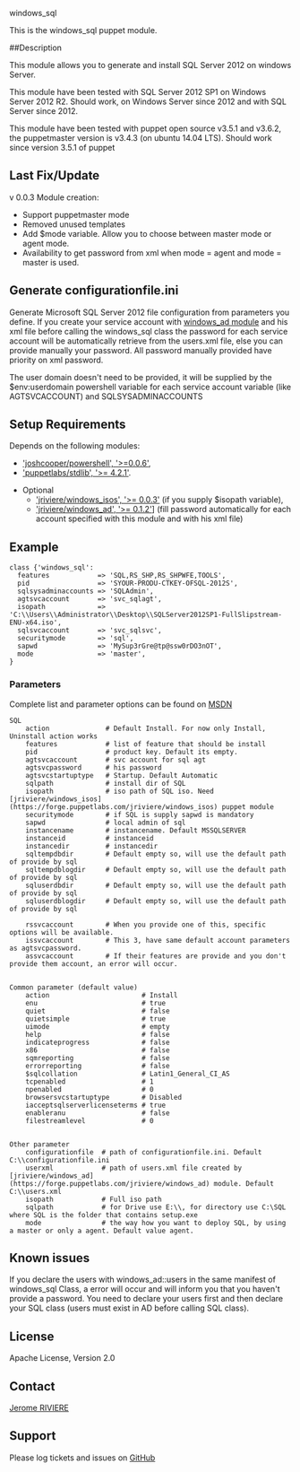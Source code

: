 windows_sql

This is the windows_sql puppet module.


##Description

This module allows you to generate and install SQL Server 2012 on windows Server.

This module have been tested with SQL Server 2012 SP1 on Windows Server 2012 R2.
Should work, on Windows Server since 2012 and with SQL Server since 2012.

This module have been tested with puppet open source v3.5.1 and v3.6.2, the puppetmaster version is v3.4.3 (on ubuntu 14.04 LTS). 
Should work since version 3.5.1 of puppet

## Last Fix/Update
v 0.0.3 Module creation:
 - Support puppetmaster mode
 - Removed unused templates
 - Add $mode variable. Allow you to choose between master mode or agent mode.
 - Availability to get password from xml when mode = agent and mode = master is used.
 
## Generate configurationfile.ini
Generate Microsoft SQL Server 2012 file configuration from parameters you define.
If you create your service account with [windows_ad module](https://forge.puppetlabs.com/jriviere/windows_ad) and his xml file before calling the windows_sql class the password for each service account will be automatically retrieve from the users.xml file, 
else you can provide manually your password.
All password manually provided have priority on xml password.

The user domain doesn't need to be provided, it will be supplied by the $env:userdomain powershell variable for each service account variable (like AGTSVCACCOUNT) and SQLSYSADMINACCOUNTS

## Setup Requirements
Depends on the following modules:
 - ['joshcooper/powershell', '>=0.0.6'](https://forge.puppetlabs.com/joshcooper/powershell),
 - ['puppetlabs/stdlib', '>= 4.2.1'](https://forge.puppetlabs.com/puppetlabs/stdlib).
 + Optional
   - ['jriviere/windows_isos', '>= 0.0.3'](https://forge.puppetlabs.com/jriviere/windows_isos) (if you supply $isopath variable),
   - ['jriviere/windows_ad', '>= 0.1.2'](https://forge.puppetlabs.com/jriviere/windows_ad)] (fill password automatically for each account specified with this module and with his xml file)

## Example
```
class {'windows_sql':
  features            => 'SQL,RS_SHP,RS_SHPWFE,TOOLS',
  pid                 => 'SYOUR-PRODU-CTKEY-OFSQL-2012S',
  sqlsysadminaccounts => 'SQLAdmin',
  agtsvcaccount       => 'svc_sqlagt',
  isopath             => 'C:\\Users\\Administrator\\Desktop\\SQLServer2012SP1-FullSlipstream-ENU-x64.iso',
  sqlsvcaccount       => 'svc_sqlsvc',
  securitymode        => 'sql',
  sapwd               => 'MySup3rGre@tp@ssw0rDO3nOT',
  mode                => 'master',
}
```
### Parameters 

Complete list and parameter options can be found on [MSDN](http://msdn.microsoft.com/en-us/library/ms144259(v=sql.110).aspx)
```
SQL
	action              # Default Install. For now only Install, Uninstall action works
	features            # list of feature that should be install
	pid                 # product key. Default its empty.
	agtsvcaccount       # svc account for sql agt
	agtsvcpassword      # his password
	agtsvcstartuptype   # Startup. Default Automatic
	sqlpath             # install dir of SQL
	isopath             # iso path of SQL iso. Need [jriviere/windows_isos](https://forge.puppetlabs.com/jriviere/windows_isos) puppet module
	securitymode        # if SQL is supply sapwd is mandatory
	sapwd               # local admin of sql
	instancename        # instancename. Default MSSQLSERVER
	instanceid          # instanceid
	instancedir         # instancedir
	sqltempdbdir        # Default empty so, will use the default path of provide by sql
	sqltempdblogdir     # Default empty so, will use the default path of provide by sql
	sqluserdbdir        # Default empty so, will use the default path of provide by sql
	sqluserdblogdir     # Default empty so, will use the default path of provide by sql
	
	rssvcaccount        # When you provide one of this, specific options will be available.
	issvcaccount        # This 3, have same default account parameters as agtsvcpassword.
	assvcaccount        # If their features are provide and you don't provide them account, an error will occur.


Common parameter (default value)
	action                       # Install
	enu                          # true
	quiet                        # false
	quietsimple                  # true
	uimode                       # empty
	help                         # false
	indicateprogress             # false
	x86                          # false
	sqmreporting                 # false
	errorreporting               # false
	$sqlcollation                # Latin1_General_CI_AS
	tcpenabled                   # 1
	npenabled                    # 0
	browsersvcstartuptype        # Disabled
	iacceptsqlserverlicenseterms # true
	enableranu                   # false
	filestreamlevel              # 0
 

Other parameter
	configurationfile  # path of configurationfile.ini. Default C:\\configurationfile.ini
	userxml            # path of users.xml file created by [jriviere/windows_ad](https://forge.puppetlabs.com/jriviere/windows_ad) module. Default C:\\users.xml
	isopath            # Full iso path
	sqlpath            # for Drive use E:\\, for directory use C:\SQL where SQL is the folder that contains setup.exe
	mode               # the way how you want to deploy SQL, by using a master or only a agent. Default value agent.
```	
## Known issues

If you declare the users with windows_ad::users in the same manifest of windows_sql Class, a error will occur and will inform you that you haven't provide a password.
You need to declare your users first and then declare your SQL class (users must exist in AD before calling SQL class). 
	
License
-------
Apache License, Version 2.0

Contact
-------
[Jerome RIVIERE](http://www.jerome-riviere.re)

Support
-------
Please log tickets and issues on [GitHub](https://github.com/ninja-2/windows_sql/issues)
